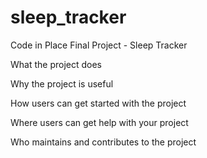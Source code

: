 # sleep_tracker
Code in Place Final Project - Sleep Tracker

What the project does

Why the project is useful

How users can get started with the project

Where users can get help with your project

Who maintains and contributes to the project

